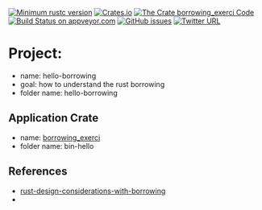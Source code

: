 [![Minimum rustc version](https://img.shields.io/badge/rustc-1.38+-brightgreen)](https://github.com/rust-lang/rust)
[![Crates.io](https://img.shields.io/crates/v/borrowing_exerci)](https://crates.io/crates/borrowing_exerci)
[![The Crate `borrowing_exerci` Code](https://img.shields.io/badge/crate-code-yellowgreen)](https://github.com/cnruby/learn-rust-by-crates/tree/master/hello-borrowing)
[![Build Status on appveyor.com](https://img.shields.io/appveyor/ci/cnruby/learn-rust-by-crates?label=build%20on%20appveyor.com)](https://github.com/cnruby/learn-rust-by-crates/tree/master/hello-borrowing)
[![GitHub issues](https://img.shields.io/github/issues/cnruby/learn-rust-by-crates)](https://github.com/cnruby/learn-rust-by-crates/issues)
[![Twitter URL](https://img.shields.io/twitter/url?style=social&url=https%3A%2F%2Fmobile.twitter.com%2Fcnruby)](https://mobile.twitter.com/cnruby)

# Project: 
- name: hello-borrowing
- goal: how to understand the rust borrowing
- folder name: hello-borrowing

## Application Crate
- name: [borrowing_exerci](https://crates.io/crates/borrowing_exerci) 
- folder name: bin-hello

## References
- [rust-design-considerations-with-borrowing](https://blog.codeship.com/rust-design-considerations-with-borrowing/)
- 